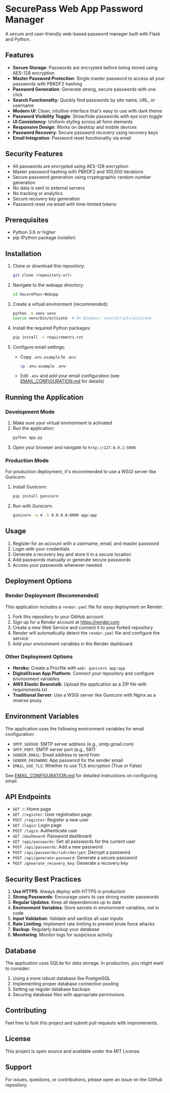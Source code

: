 # SecurePass Web App Password Manager

A secure and user-friendly web-based password manager built with Flask and Python.

## Features

- **Secure Storage**: Passwords are encrypted before being stored using AES-128 encryption
- **Master Password Protection**: Single master password to access all your passwords with PBKDF2 hashing
- **Password Generation**: Generate strong, secure passwords with one click
- **Search Functionality**: Quickly find passwords by site name, URL, or username
- **Modern UI**: Clean, intuitive interface that's easy to use with dark theme
- **Password Visibility Toggle**: Show/hide passwords with eye icon toggle
- **UI Consistency**: Uniform styling across all form elements
- **Responsive Design**: Works on desktop and mobile devices
- **Password Recovery**: Secure password recovery using recovery keys
- **Email Integration**: Password reset functionality via email

## Security Features

- All passwords are encrypted using AES-128 encryption
- Master password hashing with PBKDF2 and 100,000 iterations
- Secure password generation using cryptographic random number generation
- No data is sent to external servers
- No tracking or analytics
- Secure recovery key generation
- Password reset via email with time-limited tokens

## Prerequisites

- Python 3.6 or higher
- pip (Python package installer)

## Installation

1. Clone or download this repository:
   ```bash
   git clone <repository-url>
   ```

2. Navigate to the webapp directory:
   ```bash
   cd SecurePass-Webapp
   ```

3. Create a virtual environment (recommended):
   ```bash
   python -m venv venv
   source venv/bin/activate  # On Windows: venv\Scripts\activate
   ```

4. Install the required Python packages:
   ```bash
   pip install -r requirements.txt
   ```

5. Configure email settings:
   - Copy `.env.example` to `.env`:
     ```bash
     cp .env.example .env
     ```
   - Edit `.env` and add your email configuration (see [EMAIL_CONFIGURATION.md](EMAIL_CONFIGURATION.md) for details)

## Running the Application

### Development Mode

1. Make sure your virtual environment is activated
2. Run the application:
   ```bash
   python app.py
   ```
3. Open your browser and navigate to `http://127.0.0.1:5000`

### Production Mode

For production deployment, it's recommended to use a WSGI server like Gunicorn:

1. Install Gunicorn:
   ```bash
   pip install gunicorn
   ```

2. Run with Gunicorn:
   ```bash
   gunicorn -w 4 -b 0.0.0.0:8000 app:app
   ```

## Usage

1. Register for an account with a username, email, and master password
2. Login with your credentials
3. Generate a recovery key and store it in a secure location
4. Add passwords manually or generate secure passwords
5. Access your passwords whenever needed

## Deployment Options

### Render Deployment (Recommended)

This application includes a `render.yaml` file for easy deployment on Render:

1. Fork this repository to your GitHub account
2. Sign up for a Render account at https://render.com
3. Create a new Web Service and connect it to your forked repository
4. Render will automatically detect the `render.yaml` file and configure the service
5. Add your environment variables in the Render dashboard

### Other Deployment Options

- **Heroku**: Create a Procfile with `web: gunicorn app:app`
- **DigitalOcean App Platform**: Connect your repository and configure environment variables
- **AWS Elastic Beanstalk**: Upload the application as a ZIP file with requirements.txt
- **Traditional Server**: Use a WSGI server like Gunicorn with Nginx as a reverse proxy

## Environment Variables

The application uses the following environment variables for email configuration:

- `SMTP_SERVER`: SMTP server address (e.g., smtp.gmail.com)
- `SMTP_PORT`: SMTP server port (e.g., 587)
- `SENDER_EMAIL`: Email address to send from
- `SENDER_PASSWORD`: App password for the sender email
- `EMAIL_USE_TLS`: Whether to use TLS encryption (True or False)

See [EMAIL_CONFIGURATION.md](EMAIL_CONFIGURATION.md) for detailed instructions on configuring email.

## API Endpoints

- `GET /`: Home page
- `GET /register`: User registration page
- `POST /register`: Register a new user
- `GET /login`: Login page
- `POST /login`: Authenticate user
- `GET /dashboard`: Password dashboard
- `GET /api/passwords`: Get all passwords for the current user
- `POST /api/passwords`: Add a new password
- `POST /api/passwords/<id>/decrypt`: Decrypt a password
- `POST /api/generate-password`: Generate a secure password
- `POST /generate_recovery_key`: Generate a recovery key

## Security Best Practices

1. **Use HTTPS**: Always deploy with HTTPS in production
2. **Strong Passwords**: Encourage users to use strong master passwords
3. **Regular Updates**: Keep all dependencies up to date
4. **Environment Variables**: Store secrets in environment variables, not in code
5. **Input Validation**: Validate and sanitize all user inputs
6. **Rate Limiting**: Implement rate limiting to prevent brute force attacks
7. **Backup**: Regularly backup your database
8. **Monitoring**: Monitor logs for suspicious activity

## Database

The application uses SQLite for data storage. In production, you might want to consider:

1. Using a more robust database like PostgreSQL
2. Implementing proper database connection pooling
3. Setting up regular database backups
4. Securing database files with appropriate permissions

## Contributing

Feel free to fork this project and submit pull requests with improvements.

## License

This project is open source and available under the MIT License.

## Support

For issues, questions, or contributions, please open an issue on the GitHub repository.